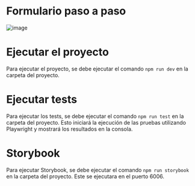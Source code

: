 # Formulario paso a paso

![image](https://github.com/JuanCarlos-27/React-form-app/assets/110681873/ccd103d4-2057-4bfa-9218-c09dc9dca287)


# Ejecutar el proyecto

Para ejecutar el proyecto, se debe ejecutar el comando `npm run dev` en la carpeta del proyecto.

# Ejecutar tests

Para ejecutar los tests, se debe ejecutar el comando `npm run test` en la carpeta del proyecto. Esto iniciará la ejecución de las pruebas utilizando Playwright y mostrará los resultados en la consola.

# Storybook

Para ejecutar Storybook, se debe ejecutar el comando `npm run storybook` en la carpeta del proyecto.
Este se ejecutara en el puerto 6006.